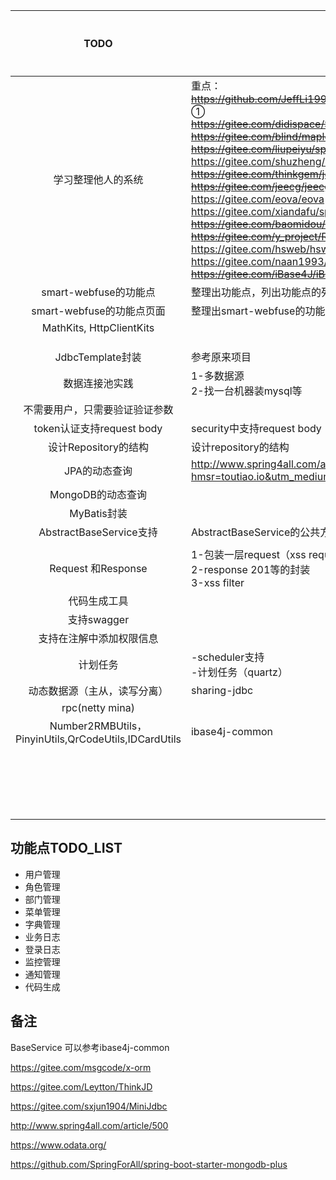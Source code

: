 |                         TODO                         | 备注                                                         | 时间期限   | 是否完成 |
| :--------------------------------------------------: | ------------------------------------------------------------ | ---------- | -------- |
|                  学习整理他人的系统                  | 重点：<br/>~~https://github.com/JeffLi1993/springboot-learning-example~~ ①<br/>~~https://gitee.com/didispace/SpringBoot-Learning~~ ②<br/>~~https://gitee.com/blind/maple~~ ③<br/>~~https://gitee.com/liupeiyu/springbootadmin~~ ④<br/>https://gitee.com/shuzheng/zheng ⑤<br/>~~https://gitee.com/thinkgem/jeesite4~~ ⑥<br/>~~https://gitee.com/jeecg/jeecg~~   ⑦<br/>https://gitee.com/eova/eova ⑧<br/>https://gitee.com/xiandafu/springboot-plus ⑨<br/>~~https://gitee.com/baomidou/SpringWind~~ ⑩<br/>~~https://gitee.com/y_project/RuoYi~~  <br/>https://gitee.com/hsweb/hsweb-framework <br/>https://gitee.com/naan1993/guns <br/>~~https://gitee.com/iBase4J/iBase4J-SpringBoot~~  <br/> | 2018.09.20 |          |
|                smart-webfuse的功能点                 | 整理出功能点，列出功能点的列表                               | 2018.09.20 |          |
|              smart-webfuse的功能点页面               | 整理出smart-webfuse的功能点页面，草稿或者产品图              | 2018.09.20 |          |
|               MathKits, HttpClientKits               |                                                              |            |          |
|                                                      |                                                              |            |          |
|                                                      |                                                              |            |          |
|                                                      |                                                              |            |          |
|                   JdbcTemplate封装                   | 参考原来项目                                                 |            |          |
|                    数据连接池实践                    | 1-多数据源<br />2-找一台机器装mysql等                        |            |          |
|            不需要用户，只需要验证验证参数            |                                                              |            |          |
|              token认证支持request body               | security中支持request body                                   |            |          |
|                 设计Repository的结构                 | 设计repository的结构                                         |            |          |
|                    JPA的动态查询                     | http://www.spring4all.com/article/500?hmsr=toutiao.io&utm_medium=toutiao.io&utm_source=toutiao.io |            |          |
|                  MongoDB的动态查询                   |                                                              |            |          |
|                     MyBatis封装                      |                                                              |            |          |
|               AbstractBaseService支持                | AbstractBaseService的公共方法                                |            |          |
|                                                      |                                                              |            |          |
|                  Request 和Response                  | 1-包装一层request（xss request）<br />2-response 201等的封装<br />3-xss filter |            |          |
|                     代码生成工具                     |                                                              |            |          |
|                     支持swagger                      |                                                              |            |          |
|               支持在注解中添加权限信息               |                                                              |            |          |
|                       计划任务                       | -scheduler支持<br />-计划任务（quartz）                      |            |          |
|             动态数据源（主从，读写分离）             | sharing-jdbc                                                 |            |          |
|                   rpc(netty mina)                    |                                                              |            |          |
| Number2RMBUtils，PinyinUtils,QrCodeUtils,IDCardUtils | ibase4j-common                                               |            |          |
|                                                      |                                                              |            |          |
|                                                      |                                                              |            |          |
|                                                      |                                                              |            |          |
|                                                      |                                                              |            |          |
|                                                      |                                                              |            |          |
|                                                      |                                                              |            |          |
|                                                      |                                                              |            |          |
|                                                      |                                                              |            |          |
|                                                      |                                                              |            |          |
|                                                      |                                                              |            |          |
|                                                      |                                                              |            |          |
|                                                      |                                                              |            |          |
|                                                      |                                                              |            |          |
|                                                      |                                                              |            |          |
|                                                      |                                                              |            |          |
|                                                      |                                                              |            |          |
|                                                      |                                                              |            |          |
|                                                      |                                                              |            |          |
|                                                      |                                                              |            |          |


## 功能点TODO_LIST

- 用户管理
- 角色管理
- 部门管理
- 菜单管理
- 字典管理
- 业务日志
- 登录日志
- 监控管理
- 通知管理
- 代码生成


## 备注
BaseService 可以参考ibase4j-common

https://gitee.com/msgcode/x-orm

https://gitee.com/Leytton/ThinkJD

https://gitee.com/sxjun1904/MiniJdbc

http://www.spring4all.com/article/500

https://www.odata.org/

https://github.com/SpringForAll/spring-boot-starter-mongodb-plus
